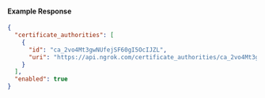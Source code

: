 <!-- Code generated for API Clients. DO NOT EDIT. -->
#### Example Response
```json
{
  "certificate_authorities": [
    {
      "id": "ca_2vo4Mt3gwNUfejSF60gI5OcIJZL",
      "uri": "https://api.ngrok.com/certificate_authorities/ca_2vo4Mt3gwNUfejSF60gI5OcIJZL"
    }
  ],
  "enabled": true
}
